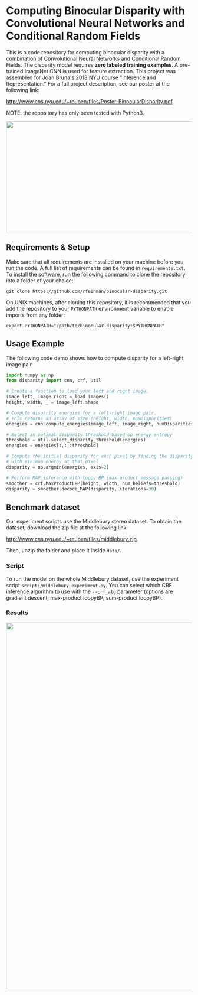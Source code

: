 # Computing Binocular Disparity with Convolutional Neural Networks and Conditional Random Fields

This is a code repository for computing binocular disparity with a combination of Convolutional Neural Networks and Conditional Random Fields. The disparity model requires **zero labeled training examples**. A pre-trained ImageNet CNN is used for feature extraction. This project was assembled for Joan Bruna's 2018 NYU course "Inference and Representation." For a full project description, see our poster at the following link:

<http://www.cns.nyu.edu/~reuben/files/Poster-BinocularDisparity.pdf>

NOTE: the repository has only been tested with Python3.

<img src="documents/model_diagram.png" width="706" height="300">

## Requirements & Setup

Make sure that all requirements are installed on your machine before you run the code. A full list of requirements can be found in `requirements.txt`. To install the software, run the following command to clone the repository into a folder of your choice:
```
git clone https://github.com/rfeinman/binocular-disparity.git
```
On UNIX machines, after cloning this repository, it is recommended that you add the repository to your `PYTHONPATH` environment variable to enable imports from any folder:
```
export PYTHONPATH="/path/to/binocular-disparity:$PYTHONPATH"
```

## Usage Example

The following code demo shows how to compute disparity for a left-right
image pair.

```python
import numpy as np
from disparity import cnn, crf, util

# Create a function to load your left and right image.
image_left, image_right = load_images()
height, width, _ = image_left.shape

# Compute disparity energies for a left-right image pair.
# This returns an array of size (height, width, numDisparities)
energies = cnn.compute_energies(image_left, image_right, numDisparities=120)

# Select an optimal disparity threshold based on energy entropy
threshold = util.select_disparity_threshold(energies)
energies = energies[:,:,:threshold]

# Compute the initial disparity for each pixel by finding the disparity value
# with minimum energy at that pixel
disparity = np.argmin(energies, axis=2)

# Perform MAP inference with loopy BP (max-product message passing)
smoother = crf.MaxProductLBP(height, width, num_beliefs=threshold)
disparity = smoother.decode_MAP(disparity, iterations=30)
```

## Benchmark dataset

Our experiment scripts use the Middlebury stereo dataset. To obtain the dataset,
download the zip file at the following link:

<http://www.cns.nyu.edu/~reuben/files/middlebury.zip>.

Then, unzip the folder and place it inside `data/`.

### Script

To run the model on the whole Middlebury dataset, use the experiment script
`scripts/middlebury_experiment.py`. You can select which CRF inference algorithm
to use with the `--crf_alg` parameter (options are gradient descent, max-product
loopyBP, sum-product loopyBP).


### Results

<img src="documents/results.png" width="700" height="992">